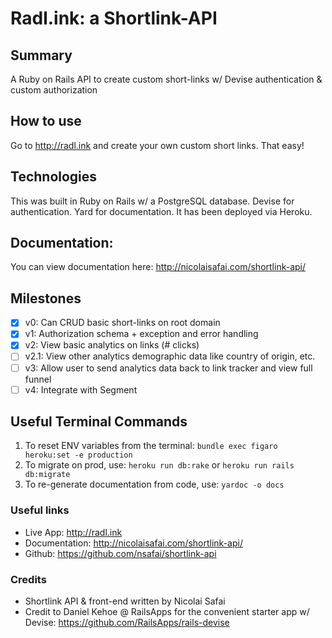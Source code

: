 # Radl.ink: a Shortlink-API

## Summary
A Ruby on Rails API to create custom short-links w/ Devise authentication & custom authorization

## How to use
Go to http://radl.ink and create your own custom short links. That easy!

## Technologies
This was built in Ruby on Rails w/ a PostgreSQL database. Devise for authentication. Yard for documentation. It has been deployed via Heroku.

## Documentation:
You can view documentation here: http://nicolaisafai.com/shortlink-api/

## Milestones

- [x] v0: Can CRUD basic short-links on root domain
- [x] v1: Authorization schema + exception and error handling
- [x] v2: View basic analytics on links (# clicks)
- [ ] v2.1: View other analytics demographic data like country of origin, etc.
- [ ] v3: Allow user to send analytics data back to link tracker and view full funnel
- [ ] v4: Integrate with Segment

## Useful Terminal Commands
1. To reset ENV variables from the terminal: `bundle exec figaro heroku:set -e production`
2. To migrate on prod, use: `heroku run db:rake` or `heroku run rails db:migrate`
3. To re-generate documentation from code, use: `yardoc -o docs`

### Useful links
- Live App: http://radl.ink
- Documentation: http://nicolaisafai.com/shortlink-api/
- Github: https://github.com/nsafai/shortlink-api

### Credits
- Shortlink API & front-end written by Nicolai Safai
- Credit to Daniel Kehoe @ RailsApps for the convenient starter app w/ Devise: https://github.com/RailsApps/rails-devise
